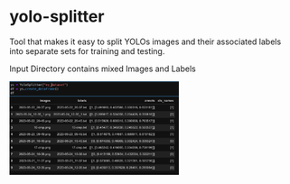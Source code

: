 # yolo-splitter
Tool that makes it easy to split YOLOs images and their associated labels into separate sets for training and testing.

Input Directory contains mixed Images and Labels

<img src="assets/dataframe.png" width="300"/>
